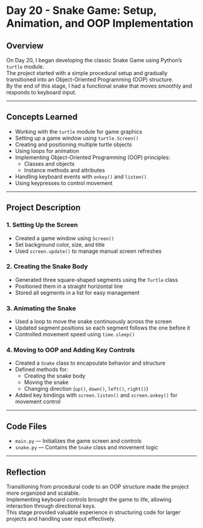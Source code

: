 # Day 20 - Snake Game: Setup, Animation, and OOP Implementation

## Overview
On Day 20, I began developing the classic Snake Game using Python’s `turtle` module.  
The project started with a simple procedural setup and gradually transitioned into an Object-Oriented Programming (OOP) structure.  
By the end of this stage, I had a functional snake that moves smoothly and responds to keyboard input.

---

## Concepts Learned
- Working with the `turtle` module for game graphics
- Setting up a game window using `turtle.Screen()`
- Creating and positioning multiple turtle objects
- Using loops for animation
- Implementing Object-Oriented Programming (OOP) principles:
  - Classes and objects
  - Instance methods and attributes
- Handling keyboard events with `onkey()` and `listen()`
- Using keypresses to control movement

---

## Project Description

### 1. Setting Up the Screen
- Created a game window using `Screen()`
- Set background color, size, and title
- Used `screen.update()` to manage manual screen refreshes

### 2. Creating the Snake Body
- Generated three square-shaped segments using the `Turtle` class
- Positioned them in a straight horizontal line
- Stored all segments in a list for easy management

### 3. Animating the Snake
- Used a loop to move the snake continuously across the screen
- Updated segment positions so each segment follows the one before it
- Controlled movement speed using `time.sleep()`

### 4. Moving to OOP and Adding Key Controls
- Created a `Snake` class to encapsulate behavior and structure
- Defined methods for:
  - Creating the snake body
  - Moving the snake
  - Changing direction (`up()`, `down()`, `left()`, `right()`)
- Added key bindings with `screen.listen()` and `screen.onkey()` for movement control

---

## Code Files
- `main.py` — Initializes the game screen and controls
- `snake.py` — Contains the `Snake` class and movement logic

---

## Reflection
Transitioning from procedural code to an OOP structure made the project more organized and scalable.  
Implementing keyboard controls brought the game to life, allowing interaction through directional keys.  
This stage provided valuable experience in structuring code for larger projects and handling user input effectively.
